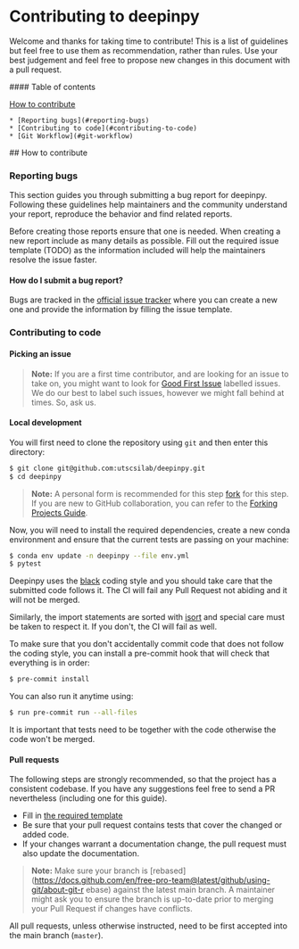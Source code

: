 # Contributing to deepinpy

Welcome and thanks for taking time to contribute! This is a list of guidelines but feel free to use them as recommendation, rather than rules. Use your best judgement and feel free to propose new changes in this document with a pull request.

#### Table of contents

[How to contribute](#how-to-contribute)

    * [Reporting bugs](#reporting-bugs)
    * [Contributing to code](#contributing-to-code)
    * [Git Workflow](#git-workflow)

## How to contribute

### Reporting bugs
This section guides you through submitting a bug report for deepinpy. Following these guidelines help maintainers and the community understand your report, reproduce the behavior and find related reports.

Before creating those reports ensure that one is needed. When creating a new report include as many details as possible. Fill out the required issue template (TODO) as the information included will help the maintainers resolve the issue faster.

#### How do I submit a bug report?

Bugs are tracked in the [official issue tracker](https://github.com/utcsilab/deepinpy/issues) where you can create a new one and provide the information by filling the issue template.

### Contributing to code

#### Picking an issue

> **Note:** If you are a first time contributor, and are looking for an issue to take on, you might want to look for [Good 
First Issue](https://github.com/utcsilab/deepinpy/issues?q=is%3Aissue+is%3Aopen+label%3A%22help+wanted%22)
> labelled issues. We do our best to label such issues, however we might fall behind at times. So, ask us.

#### Local development

You will first need to clone the repository using `git` and then enter this directory:

```bash
$ git clone git@github.com:utscsilab/deepinpy.git
$ cd deepinpy
```

> **Note:** A personal form is recommended for this step [fork](https://docs.github.com/en/free-pro-team@latest/github/getting-started-with-github/fork-a-repo) for this step. If you are new to GitHub collaboration,
> you can refer to the [Forking Projects Guide](https://guides.github.com/activities/forking/).

Now, you will need to install the required dependencies, create a new conda environment and ensure that the current tests are passing on your machine:
```bash
$ conda env update -n deepinpy --file env.yml
$ pytest
```

Deepinpy uses the [black](https://github.com/psf/black) coding style and you should take care that the submitted code follows it. The CI will fail any Pull Request not abiding and it will not be merged.

Similarly, the import statements are sorted with [isort](https://github.com/timothycrosley/isort)
and special care must be taken to respect it. If you don't, the CI will fail as well.

To make sure that you don't accidentally commit code that does not follow the coding style, you can
install a pre-commit hook that will check that everything is in order:

```bash
$ pre-commit install
```

You can also run it anytime using:

```bash
$ run pre-commit run --all-files
```

It is important that tests need to be together with the code otherwise the code won't be merged.

#### Pull requests

The following steps are strongly recommended, so that the project has a consistent codebase. If you have any suggestions feel free to send a PR nevertheless (including one for this guide).

* Fill in [the required template](https://github.com/utcsilab/deepinpy/blob/master/.github/PULL_REQUEST_TEMPLATE.md)
* Be sure that your pull request contains tests that cover the changed or added code.
* If your changes warrant a documentation change, the pull request must also update the documentation.

> **Note:** Make sure your branch is [rebased](https://docs.github.com/en/free-pro-team@latest/github/using-git/about-git-r
ebase) against the latest main branch. A maintainer might ask you to ensure the branch is up-to-date prior to merging your Pull Request if changes have conflicts.

All pull requests, unless otherwise instructed, need to be first accepted into the main branch (`master`).
